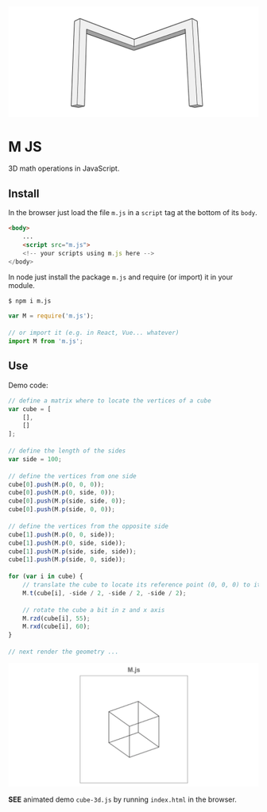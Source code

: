 ![alt M JS](m.js.png)

# **M JS**

3D math operations in JavaScript.

## Install

In the browser just load the file `m.js` in a `script` tag at the bottom of its `body`.

```html
<body>
    ...
    <script src="m.js">
    <!-- your scripts using m.js here -->
</body>
```

In node just install the package `m.js` and require (or import) it in your module.

```sh
$ npm i m.js
```

```js
var M = require('m.js');

// or import it (e.g. in React, Vue... whatever)
import M from 'm.js';
```

## Use

Demo code:

```js
// define a matrix where to locate the vertices of a cube
var cube = [
    [],
    []
];

// define the length of the sides
var side = 100;

// define the vertices from one side
cube[0].push(M.p(0, 0, 0));
cube[0].push(M.p(0, side, 0));
cube[0].push(M.p(side, side, 0));
cube[0].push(M.p(side, 0, 0));

// define the vertices from the opposite side
cube[1].push(M.p(0, 0, side));
cube[1].push(M.p(0, side, side));
cube[1].push(M.p(side, side, side));
cube[1].push(M.p(side, 0, side));

for (var i in cube) {
    // translate the cube to locate its reference point (0, 0, 0) to its center
    M.t(cube[i], -side / 2, -side / 2, -side / 2);

    // rotate the cube a bit in z and x axis
    M.rzd(cube[i], 55);
    M.rxd(cube[i], 60);
}

// next render the geometry ...
```

![alt cube-3d.js](cube-3d.png)

**SEE** animated demo `cube-3d.js` by running `index.html` in the browser.